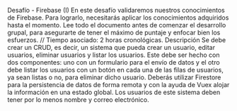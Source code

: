 Desafío - Firebase (I)
En este desafío validaremos nuestros conocimientos de Firebase. Para lograrlo, necesitarás
aplicar los conocimientos adquiridos hasta el momento.
Lee todo el documento antes de comenzar el desarrollo grupal, para asegurarte de tener el
máximo de puntaje y enfocar bien los esfuerzos.
// Tiempo asociado: 2 horas cronológicas.
Descripción
Se debe crear un CRUD, es decir, un sistema que pueda crear un usuario, editar usuarios,
eliminar usuarios y listar los usuarios. Este debe ser hecho con dos componentes: uno con
un formulario para el envío de datos y el otro debe listar los usuarios con un botón en cada
una de las filas de usuarios, ya sean listas o no, para eliminar dicho usuario.
Deberás utilizar Firestore para la persistencia de datos de forma remota y con la ayuda de
Vuex alojar la información en una estado global.
Los usuarios de este sistema deben tener por lo menos nombre y correo electrónico.
